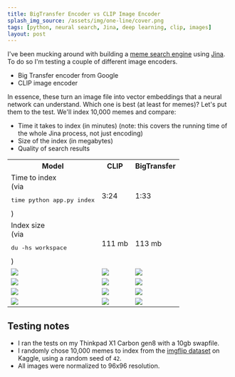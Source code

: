 ```yaml
---
title: BigTransfer Encoder vs CLIP Image Encoder
splash_img_source: /assets/img/one-line/cover.png
tags: [python, neural search, Jina, deep learning, clip, images]
layout: post
---
```


I've been mucking around with building a [meme search engine](https://examples.jina.ai) using [Jina](https://github.com/jina-ai/jina/). To do so I'm testing a couple of different image encoders. 

- Big Transfer encoder from Google
- CLIP image encoder

In essence, these turn an image file into vector embeddings that a neural network can understand. Which one is best (at least for memes)? Let's put them to the test. We'll index 10,000 memes and compare:

- Time it takes to index (in minutes) (note: this covers the running time of the whole Jina process, not just encoding)
- Size of the index (in megabytes)
- Quality of search results

<table>
  <tr>
    <th>
      Model
    </th>
    <th>
      CLIP
    </th>
    <th>
      BigTransfer
    </th>
  </tr>
    <td>Time to index<br>(via <pre>time python app.py index</pre>)</td>
    <td>3:24</td>
    <td>1:33</td>
  <tr>
  <tr>
    <td>Index size<br>(via <pre>du -hs workspace</pre>)</td>
    <td>111 mb</td>
    <td>113 mb</td>
  <tr>
    <td><img src="/assets/img/image-encoders/input/doge.jpg"></td>
    <td><img src="/assets/img/image-encoders/clip/doge.jpg"></td>
    <td><img src="/assets/img/image-encoders/bit/doge.jpg"></td>
  </tr>
  <tr>
    <td><img src="/assets/img/image-encoders/input/xx-everywhere.jpg"></td>
    <td><img src="/assets/img/image-encoders/clip/xx-everywhere.jpg"></td>
    <td><img src="/assets/img/image-encoders/bit/xx-everywhere.jpg"></td>
  </tr>
  <tr>
    <td><img src="/assets/img/image-encoders/input/crying-woman.jpg"></td>
    <td><img src="/assets/img/image-encoders/clip/crying-woman.jpg"></td>
    <td><img src="/assets/img/image-encoders/bit/crying-woman.jpg"></td>
  </tr>
  <tr>
    <td><img src="/assets/img/image-encoders/input/sparta.jpg"></td>
    <td><img src="/assets/img/image-encoders/clip/sparta.jpg"></td>
    <td><img src="/assets/img/image-encoders/bit/sparta.jpg"></td>
  </tr>
  
  
</table>

## Testing notes

- I ran the tests on my Thinkpad X1 Carbon gen8 with a 10gb swapfile.
- I randomly chose 10,000 memes to index from the [imgflip dataset]() on Kaggle, using a random seed of `42`.
- All images were normalized to 96x96 resolution.
